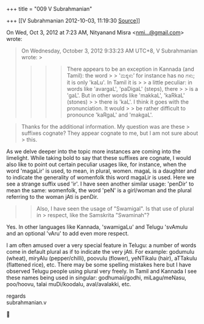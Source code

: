+++
title = "009 V Subrahmanian"

+++
[[V Subrahmanian	2012-10-03, 11:19:30 [Source](https://groups.google.com/g/bvparishat/c/DxxUrTRCtSo)]]



  
  

On Wed, Oct 3, 2012 at 7:23 AM, Nityanand Misra \<[nmi...@gmail.com]()\> wrote:  

> 
> >   
>   
> On Wednesday, October 3, 2012 9:33:23 AM UTC+8, V Subrahmanian wrote: >
> >   
> > > > 
> > > > 
> > > > There appears to be an exception in Kannada (and Tamil): the word > > 'ಮಕ್ಕಳು’ for instance has no ಗಳು; it is only 'kaLu'. In Tamil it is > > a little peculiar: in words like 'avargaL', 'paDigaL' (steps), there > > is a 'gaL'. But in other words like 'makkaL', 'kaRkaL' (stones) > > there is 'kaL'. I think it goes with the pronunciation. It would > > be rather difficult to pronounce 'kaRgaL' and 'makgaL'.  
> >   
> > > > 
> > > > 
> > 

> 
> >   
> Thanks for the additional information. My question was are these > suffixes cognate? They appear cognate to me, but I am not sure about > this.  
> > 

  
As we delve deeper into the topic more instances are coming into the limelight. While taking bold to say that these suffixes are cognate, I would also like to point out certain peculiar usages like, for instance, when the word 'magaLir' is used, to mean, in plural, women. magaL is a daughter and to indicate the generality of womenfolk this word magaLir is used. Here we see a strange suffix used 'ir'. I have seen another similar usage: 'penDir' to mean the same: womenfolk, the word 'peN' is a girl/woman and the plural referring to the woman jAti is penDir.   

> 
> > 
> > 
> > Also, I have seen the usage of "Swamigal". Is that use of plural in > respect, like the Samskrita "Swaminah"?

  
Yes. In other languages like Kannada, 'swamigaLu' and Telugu 'svAmulu and an optional 'vAru' to add even more respect.  
  
I am often amused over a very special feature in Telugu: a number of words come in default plural as if to indicate the very jAti. For example: godumulu (wheat), miryAlu (pepper/chilli), poovulu (flower),
yeNTikalu (hair), aTTakulu (flattened rice), etc. There may be some spelling mistakes here but I have observed Telugu people using plural very freely. In Tamil and Kannada I see these names being used in singular: godhumaii/godhi, miLagu/meNasu, poo/hoovu, talai muDi/koodalu, aval/avalakki, etc.  
  
regards  
subrahmanian.v    



